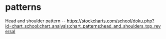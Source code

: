 # patterns

Head and shoulder pattern -- https://stockcharts.com/school/doku.php?id=chart_school:chart_analysis:chart_patterns:head_and_shoulders_top_reversal
